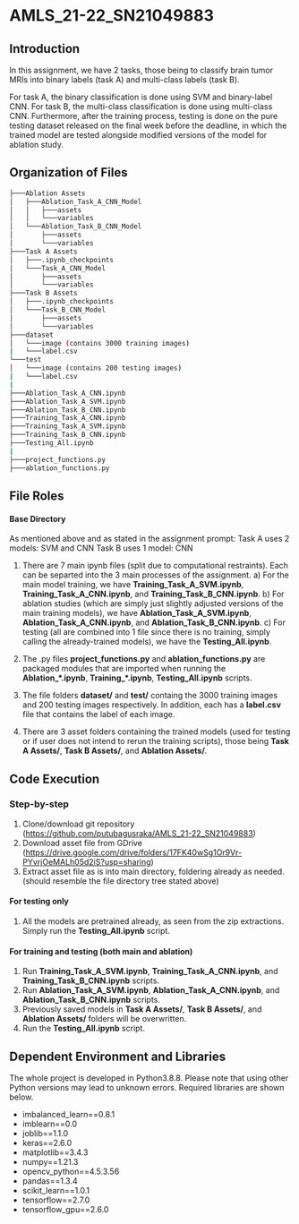 # AMLS_21-22_SN21049883

## Introduction

In this assignment, we have 2 tasks, those being to classify brain tumor MRIs into binary labels (task A) and multi-class labels (task B).

For task A, the binary classification is done using SVM and binary-label CNN. For task B, the multi-class classification is done using multi-class CNN.
Furthermore, after the training process, testing is done on the pure testing dataset released on the final week before the deadline, in which the trained model are tested alongside modified versions of the model for ablation study.

## Organization of Files
```bash
├───Ablation Assets
│   ├───Ablation_Task_A_CNN_Model
│   │   ├───assets
│   │   └───variables
│   └───Ablation_Task_B_CNN_Model
│       ├───assets
│       └───variables
├───Task A Assets
│   ├───.ipynb_checkpoints
│   └───Task_A_CNN_Model
│       ├───assets
│       └───variables
├───Task B Assets
│   ├───.ipynb_checkpoints
│   └───Task_B_CNN_Model
│       ├───assets
│       └───variables
├───dataset
│   └───image (contains 3000 training images)
|   └───label.csv
└───test
│   └───image (contains 200 testing images)
|   └───label.csv
|
├───Ablation_Task_A_CNN.ipynb
├───Ablation_Task_A_SVM.ipynb
├───Ablation_Task_B_CNN.ipynb
├───Training_Task_A_CNN.ipynb
├───Training_Task_A_SVM.ipynb
├───Training_Task_B_CNN.ipynb
├───Testing_All.ipynb
|
├───project_functions.py
├───ablation_functions.py
```
## File Roles
#### Base Directory
As mentioned above and as stated in the assignment prompt:
Task A uses 2 models: SVM and CNN
Task B uses 1 model: CNN

1) There are 7 main ipynb files (split due to computational restraints). Each can be separted into the 3 main processes of the assignment.
    a) For the main model training, we have **Training_Task_A_SVM.ipynb**, **Training_Task_A_CNN.ipynb**, and **Training_Task_B_CNN.ipynb**.
    b) For ablation studies (which are simply just slightly adjusted versions of the main training models), we have **Ablation_Task_A_SVM.ipynb**, **Ablation_Task_A_CNN.ipynb**, and **Ablation_Task_B_CNN.ipynb**. 
    c) For testing (all are combined into 1 file since there is no training, simply calling the already-trained models), we have the **Testing_All.ipynb**.

2) The .py files **project_functions.py** and  **ablation_functions.py** are packaged modules that are imported when running the **Ablation_*.ipynb**,
    **Training_*.ipynb**, **Testing_All.ipynb** scripts.

3) The file folders **dataset/** and **test/** containg the 3000 training images and 200 testing images respectively. In addition, each has a **label.csv** file that contains the label of each image.

4) There are 3 asset folders containing the trained models (used for testing or if user does not intend to rerun the training scripts), those being **Task A Assets/**, **Task B Assets/**, and **Ablation Assets/**.

## Code Execution

### Step-by-step

1) Clone/download git repository (https://github.com/putubagusraka/AMLS_21-22_SN21049883)
2) Download asset file from GDrive (https://drive.google.com/drive/folders/17FK40wSg1Or9Vr-PYvrjOeMALh05d2iS?usp=sharing)
3) Extract asset file as is into main directory, foldering already as needed. (should resemble the file directory tree stated above)

#### For testing only
1) All the models are pretrained already, as seen from the zip extractions. Simply run the **Testing_All.ipynb** script.

#### For training and testing (both main and ablation)
1) Run **Training_Task_A_SVM.ipynb**, **Training_Task_A_CNN.ipynb**, and **Training_Task_B_CNN.ipynb** scripts.
2) Run **Ablation_Task_A_SVM.ipynb**, **Ablation_Task_A_CNN.ipynb**, and **Ablation_Task_B_CNN.ipynb** scripts. 
3) Previously saved models in **Task A Assets/**, **Task B Assets/**, and **Ablation Assets/** folders will be overwritten.
4) Run the **Testing_All.ipynb** script.

## Dependent Environment and Libraries

The whole project is developed in Python3.8.8. Please note that using other Python versions may lead to unknown errors. Required libraries are shown below.
* imbalanced_learn==0.8.1
* imblearn==0.0
* joblib==1.1.0
* keras==2.6.0
* matplotlib==3.4.3
* numpy==1.21.3
* opencv_python==4.5.3.56
* pandas==1.3.4
* scikit_learn==1.0.1
* tensorflow==2.7.0
* tensorflow_gpu==2.6.0
